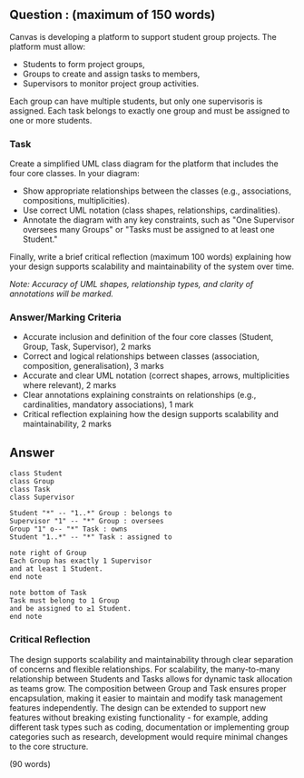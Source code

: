 ## Question : (maximum of 150 words)

Canvas is developing a platform to support student group projects. The platform must allow:

- Students to form project groups,
- Groups to create and assign tasks to members,
- Supervisors to monitor project group activities.

Each group can have multiple students, but only one supervisoris is assigned.
Each task belongs to exactly one group and must be assigned to one or more students.

### Task

Create a simplified UML class diagram for the platform that includes the four core classes.
In your diagram:

- Show appropriate relationships between the classes (e.g., associations, compositions, multiplicities).
- Use correct UML notation (class shapes, relationships, cardinalities).
- Annotate the diagram with any key constraints, such as "One Supervisor oversees many Groups" or "Tasks must be assigned to at least one Student."

Finally, write a brief critical reflection (maximum 100 words) explaining how your design supports scalability and maintainability of the system over time.

_Note: Accuracy of UML shapes, relationship types, and clarity of annotations will be marked._

### Answer/Marking Criteria

- Accurate inclusion and definition of the four core classes (Student, Group, Task, Supervisor), 2 marks
- Correct and logical relationships between classes (association, composition, generalisation), 3 marks
- Accurate and clear UML notation (correct shapes, arrows, multiplicities where relevant), 2 marks
- Clear annotations explaining constraints on relationships (e.g., cardinalities, mandatory associations), 1 mark
- Critical reflection explaining how the design supports scalability and maintainability, 2 marks

## Answer

```mermaid
class Student
class Group
class Task
class Supervisor

Student "*" -- "1..*" Group : belongs to
Supervisor "1" -- "*" Group : oversees
Group "1" o-- "*" Task : owns
Student "1..*" -- "*" Task : assigned to

note right of Group
Each Group has exactly 1 Supervisor
and at least 1 Student.
end note

note bottom of Task
Task must belong to 1 Group
and be assigned to ≥1 Student.
end note
```

### Critical Reflection

The design supports scalability and maintainability through clear separation of concerns and flexible relationships. For scalability, the many-to-many relationship between Students and Tasks allows for dynamic task allocation as teams grow. The composition between Group and Task ensures proper encapsulation, making it easier to maintain and modify task management features independently. The design can be extended to support new features without breaking existing functionality - for example, adding different task types such as coding, documentation or implementing group categories such as research, development would require minimal changes to the core structure.

(90 words)
